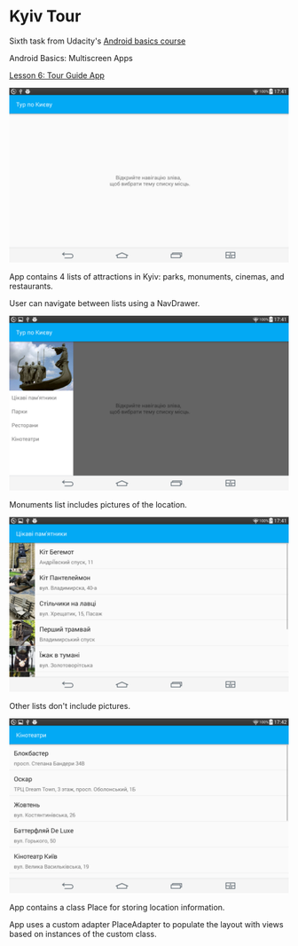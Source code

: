 # Kyiv Tour

Sixth task from Udacity's [Android basics course](https://www.udacity.com/course/android-basics-nanodegree-by-google--nd803)

Android Basics: Multiscreen Apps

[Lesson 6: Tour Guide App](https://review.udacity.com/#!/rubrics/161/view)

![NavDrawer](docs/homepage.png)

App contains 4 lists of attractions in Kyiv: parks, monuments, cinemas, and restaurants.

User can navigate between lists using a NavDrawer.

![NavDrawer](docs/navigation.png)

Monuments list includes pictures of the location.

![NavDrawer](docs/monuments.png)

Other lists don't include pictures.

![NavDrawer](docs/cinemas.png)

App contains a class Place for storing location information.

App uses a custom adapter PlaceAdapter to populate the layout with views based on instances of the custom class.